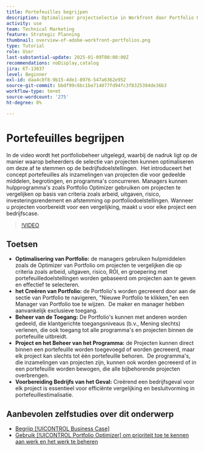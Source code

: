 ```yaml
---
title: Portefeuilles begrijpen
description: Optimaliseer projectselectie in Workfront door Portfolio Optimizer te gebruiken, portefeuilles met beheerde toegang tot stand te brengen, projecten en programma's te organiseren, en bedrijfsgevallen voor geïnformeerde besluitvorming voor te bereiden.
activity: use
team: Technical Marketing
feature: Strategic Planning
thumbnail: overview-of-adobe-workfront-portfolios.png
type: Tutorial
role: User
last-substantial-update: 2025-01-09T00:00:00Z
recommendations: noDisplay,catalog
jira: KT-13837
level: Beginner
exl-id: daa4c8f8-9b15-4de1-8976-547a6362e952
source-git-commit: bbdf99c6bc1be714077fd94fc3f8325394de36b3
workflow-type: tm+mt
source-wordcount: '275'
ht-degree: 0%

---
```


# Portefeuilles begrijpen

In de video wordt het portfoliobeheer uitgelegd, waarbij de nadruk ligt op de manier waarop beheerders de selectie van projecten kunnen optimaliseren om deze af te stemmen op de bedrijfsdoelstellingen. &#x200B; Het introduceert het concept portefeuilles als inzamelingen van projecten die voor gedeelde middelen, begrotingen, en programma&#39;s concurreren. &#x200B; Managers kunnen hulpprogramma&#39;s zoals Portfolio Optimizer gebruiken om projecten te vergelijken op basis van criteria zoals arbeid, uitgaven, risico, investeringsrendement en afstemming op portfoliodoelstellingen. &#x200B; Wanneer u projecten voorbereidt voor een vergelijking, maakt u voor elke project een bedrijfscase. &#x200B;


>[!VIDEO](https://video.tv.adobe.com/v/3442834/?quality=12&learn=on&enablevpops=1&captions=dut)

## Toetsen

* **Optimalisering van Portfolio:** de managers gebruiken hulpmiddelen zoals de Optimizer van Portfolio om projecten te vergelijken die op criteria zoals arbeid, uitgaven, risico, ROI, en groepering met portefeuilledoelstellingen worden gebaseerd om projecten aan te geven en effectief te selecteren.
* **het Creëren van Portfolio:** de Portfolio&#39;s worden gecreeerd door aan de sectie van Portfolio te navigeren, &quot;Nieuwe Portfolio te klikken,&quot;en een Manager van Portfolio toe te wijzen. &#x200B; De maker en manager hebben aanvankelijk exclusieve toegang. &#x200B;
* **Beheer van de Toegang:** De Portfolio&#39;s kunnen met anderen worden gedeeld, die klantgerichte toegangsniveaus (b.v., Mening slechts) verlenen, die ook toegang tot alle programma&#39;s en projecten binnen de portefeuille uitbreidt. &#x200B;
* **Project en het Beheer van het Programma:** de Projecten kunnen direct binnen een portefeuille worden toegevoegd of worden gecreeerd, maar elk project kan slechts tot één portefeuille behoren. &#x200B; De programma&#39;s, die inzamelingen van projecten zijn, kunnen ook worden gecreeerd of in een portefeuille worden bewogen, die alle bijbehorende projecten overbrengen. &#x200B;
* **Voorbereiding Bedrijfs van het Geval:** Creërend een bedrijfsgeval voor elk project is essentieel voor efficiënte vergelijking en besluitvorming in portefeuillestimalisatie. &#x200B;


## Aanbevolen zelfstudies over dit onderwerp

* [Begrijp [!UICONTROL Business Case]](/help/portfolios-and-programs/introduction-to-the-business-case.md)
* [Gebruik [!UICONTROL Portfolio Optimizer] om prioriteit toe te kennen aan werk en het werk te beheren](/help/portfolios-and-programs/prioritize-and-manage-work-with-portfolios.md)

